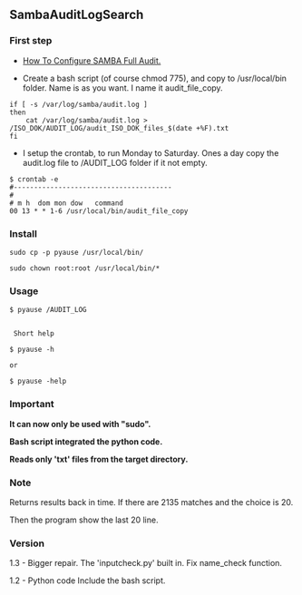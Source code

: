 SambaAuditLogSearch
-----

### First step

- [How To Configure SAMBA Full Audit.](https://linux-sys-adm.com/ubuntu-16.04-lts-how-to-configure-samba-full-audit/)


- Create a bash script (of course chmod 775), and copy to /usr/local/bin folder.
Name is as you want. I name it audit_file_copy.

```
if [ -s /var/log/samba/audit.log ]
then
    cat /var/log/samba/audit.log > /ISO_DOK/AUDIT_LOG/audit_ISO_DOK_files_$(date +%F).txt
fi
```
- I setup the crontab, to run Monday to Saturday. Ones a day copy the audit.log file to /AUDIT_LOG folder if it not empty.

```
$ crontab -e
#---------------------------------------
#
# m h  dom mon dow   command
00 13 * * 1-6 /usr/local/bin/audit_file_copy
```

### Install
```
sudo cp -p pyause /usr/local/bin/

sudo chown root:root /usr/local/bin/*
```

### Usage

```
$ pyause /AUDIT_LOG


 Short help

$ pyause -h 

or

$ pyause -help

```

### Important
**It can now only be used with "sudo".**

**Bash script integrated the python code.**

**Reads only 'txt' files from the target directory.**

### Note

Returns results back in time. If there are 2135 matches and the choice is 20.

Then the program show the last 20 line.

### Version

1.3 - Bigger repair. The 'inputcheck.py' built in. Fix name_check function.

1.2 - Python code Include the bash script.
